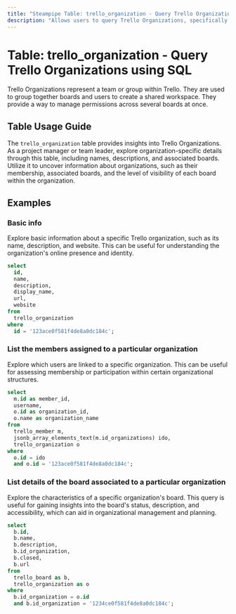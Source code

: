 ```yaml
---
title: "Steampipe Table: trello_organization - Query Trello Organizations using SQL"
description: "Allows users to query Trello Organizations, specifically providing details on the organization's name, description, and associated boards."
---
```


# Table: trello_organization - Query Trello Organizations using SQL

Trello Organizations represent a team or group within Trello. They are used to group together boards and users to create a shared workspace. They provide a way to manage permissions across several boards at once.

## Table Usage Guide

The `trello_organization` table provides insights into Trello Organizations. As a project manager or team leader, explore organization-specific details through this table, including names, descriptions, and associated boards. Utilize it to uncover information about organizations, such as their membership, associated boards, and the level of visibility of each board within the organization.

## Examples

### Basic info
Explore basic information about a specific Trello organization, such as its name, description, and website. This can be useful for understanding the organization's online presence and identity.

```sql
select
  id,
  name,
  description,
  display_name,
  url,
  website
from
  trello_organization
where
  id = '123ace0f581f4de8a0dc184c';
```

### List the members assigned to a particular organization
Explore which users are linked to a specific organization. This can be useful for assessing membership or participation within certain organizational structures.

```sql
select
  m.id as member_id,
  username,
  o.id as organization_id,
  o.name as organization_name
from
  trello_member m,
  jsonb_array_elements_text(m.id_organizations) ido,
  trello_organization o
where
  o.id = ido
  and o.id = '123ace0f581f4de8a0dc184c';
```

### List details of the board associated to a particular organization
Explore the characteristics of a specific organization's board. This query is useful for gaining insights into the board's status, description, and accessibility, which can aid in organizational management and planning.

```sql
select
  b.id,
  b.name,
  b.description,
  b.id_organization,
  b.closed,
  b.url
from
  trello_board as b,
  trello_organization as o
where
  b.id_organization = o.id
  and b.id_organization = '1234ce0f581f4de8a0dc184c';
```